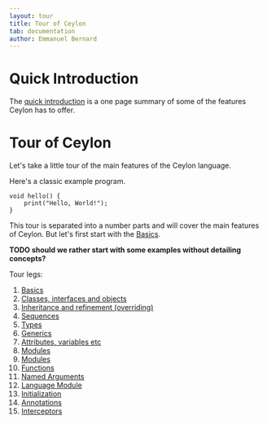 ```yaml
---
layout: tour
title: Tour of Ceylon
tab: documentation
author: Emmanuel Bernard
---
```


# Quick Introduction

The [quick introduction](introduction) is a one page summary of some of the features 
Ceylon has to offer.

# Tour of Ceylon

Let's take a little tour of the main features of the Ceylon language.

Here's a classic example program.

<!-- lang: ceylon -->
    void hello() {
        print("Hello, World!");
    }

This tour is separated into a number parts and will cover the main features of 
Ceylon. But let's first start with the [Basics](basics). 

__TODO should we rather start with some examples without detailing concepts?__

Tour legs:

1. [Basics](basics)
1. [Classes, interfaces and objects](classes)
1. [Inheritance and refinement (overriding)](inheritance)
1. [Sequences](sequences)
1. [Types](types)
1. [Generics](generics)
1. [Attributes, variables etc](missing-pieces)
1. [Modules](modules)
1. [Modules](modules)
1. [Functions](functions)
1. [Named Arguments](named-arguments)
1. [Language Module](language-module)
1. [Initialization](initialization)
1. [Annotations](annotations)
1. [Interceptors](interceptors)
